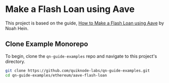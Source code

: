 # Make a Flash Loan using Aave

This project is based on the guide, [How to Make a Flash Loan using Aave](https://www.quicknode.com/guides/defi/how-to-make-a-flash-loan-using-aave) by Noah Hein.

## Clone Example Monorepo

To begin, clone the `qn-guide-examples` repo and navigate to this project's directory.

```bash
git clone https://github.com/quiknode-labs/qn-guide-examples.git
cd qn-guide-examples/ethereum/aave-flash-loan
```